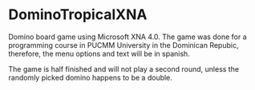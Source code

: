 DominoTropicalXNA
=================

Domino board game using Microsoft XNA 4.0. The game was done for a programming course in PUCMM University in the Dominican Repubic, therefore, the menu options and text will be in spanish.

The game is half finished and will not play a second round, unless the randomly picked domino happens to be a double.

